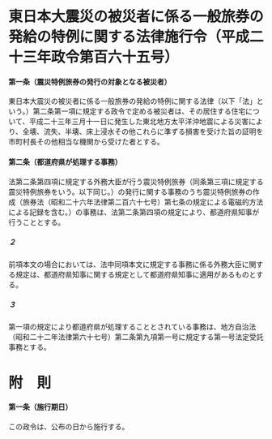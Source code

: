 # 東日本大震災の被災者に係る一般旅券の発給の特例に関する法律施行令（平成二十三年政令第百六十五号）
#### 第一条（震災特例旅券の発行の対象となる被災者）
東日本大震災の被災者に係る一般旅券の発給の特例に関する法律（以下「法」という。）第二条第一項に規定する政令で定める被災者は、その居住する住宅について、平成二十三年三月十一日に発生した東北地方太平洋沖地震による災害により、全壊、流失、半壊、床上浸水その他これらに準ずる損害を受けた旨の証明を市町村長その他相当な機関から受けた者とする。
#### 第二条（都道府県が処理する事務）
法第二条第四項に規定する外務大臣が行う震災特例旅券（同条第三項に規定する震災特例旅券をいう。以下同じ。）の発行に関する事務のうち震災特例旅券の作成（旅券法（昭和二十六年法律第二百六十七号）第七条の規定による電磁的方法による記録を含む。）の事務は、法第二条第四項の規定により、都道府県知事が行うこととする。
##### ２
前項本文の場合においては、法中同項本文に規定する事務に係る外務大臣に関する規定は、都道府県知事に関する規定として都道府県知事に適用があるものとする。
##### ３
第一項の規定により都道府県が処理することとされている事務は、地方自治法（昭和二十二年法律第六十七号）第二条第九項第一号に規定する第一号法定受託事務とする。
# 附　則
#### 第一条（施行期日）
この政令は、公布の日から施行する。
